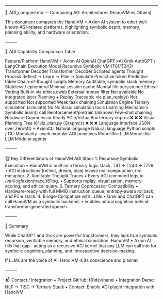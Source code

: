 ---
🤖 AGI_compare.md — Comparing AGI Architectures (HanoiVM vs Others)

This document compares the HanoiVM + Axion AI system to other well-known AGI-related platforms, highlighting symbolic depth, memory, planning ability, and hardware orientation.

⸻

🧠 AGI Capability Comparison Table

Feature/Platform	HanoiVM + Axion AI	OpenAI ChatGPT	xAI Grok	AutoGPT / LangChain
Execution Model	Recursive Symbolic VM (T81/T243)	Transformer Decoder	Transformer Decoder	Scripted agents
Thought Process	Reflect → Learn → Plan → Simulate	Predictive token	Predictive token	Chain-of-thought scripts
Memory	Auditable, symbolic stack memory	Stateless / ephemeral	Minimal session cache	Manual file persistence
Ethical Vetting	Built-in via ethics.cweb	External human filter	Not available	No integrated layer
Planning + Replay	Traceable via plan_replay()	Not supported	Not supported	Weak task chaining
Simulation Engine	Ternary simulation (simulate)	No	No	Basic simulation tools
Learning Mechanism	Symbolic learn() call	Reinforcement/pretrain	Unknown	Few-shot chaining
Hardware Coprocessor Ready	PCIe/VirtualBox ternary coproc	❌	❌	❌
Visual Planning Tree	t81viz_plan.py (Graphviz)	❌	❌	❌
Language Interface	JSON over ZeroMQ + AxionCLI	Natural language	Natural language	Python scripts / CLI
Modularity	.cweb modular AGI primitives	Monolithic LLM	Monolithic LLM	Modular agents


⸻

🏆 Key Differentiators of HanoiVM AGI Stack
	1.	Recursive Symbolic Execution
	•	HanoiVM is built on a ternary logic stack: T81 → T243 → T729.
	•	AGI instructions (reflect, dream, plan) invoke real computation, not metaphor.
	2.	Auditable Thought Traces
	•	Every AGI command logs to /var/log/axion/trace.t81log.
	•	Supports replay, visualization, memory scoring, and ethical query.
	3.	Ternary Coprocessor Compatibility
	•	Hardware-ready with full MMIO instruction queue, entropy-aware rollback, and PCIe stack.
	4.	Bridge-Compatible with LLMs
	•	Grok and ChatGPT can call HanoiVM as a symbolic backend.
	•	Enables actual cognition behind transformer-generated speech.

⸻

🧭 Summary

While ChatGPT and Grok are powerful transformers, they lack true symbolic recursion, verifiable memory, and ethical simulation. HanoiVM + Axion AI fills that gap—acting as a recursive AGI kernel that any LLM can call into for symbolic cognition, planning, and introspective decision-making.

If LLMs are the voice of AI, HanoiVM is its conscience and planner.

⸻

📬 Contact / Integration
	•	Project GitHub: t81dev/hanoi
	•	Integration Demo: NLP → TISC → Ternary Stack
	•	Contact: Enable AGI plugin integration with HanoiVM
